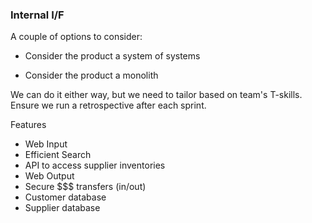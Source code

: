 ### Internal I/F

A couple of options to consider:

* Consider the product a system of systems

* Consider the product a monolith

We can do it either way, but we need to tailor based on team's T-skills. Ensure we run a retrospective after each sprint.

Features

* Web Input
* Efficient Search
* API to access supplier inventories
* Web Output
* Secure $$$ transfers \(in/out\)
* Customer database
* Supplier database




